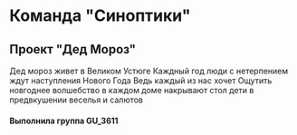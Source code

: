 # Команда "Синоптики"
## Проект "Дед Мороз"
Дед мороз живет в Великом Устюге
Каждный год люди с нетерпением ждут наступления Нового Года
Ведь каждый из нас хочет Ощутить новгоднее волшебство
в каждом доме накрывают стол
дети в предвкушении веселья и салютов
#### Выполнила группа GU_3611
